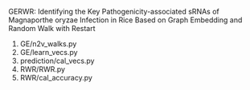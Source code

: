 GERWR: Identifying the Key Pathogenicity-associated sRNAs of Magnaporthe oryzae Infection in Rice Based on Graph Embedding and Random Walk with Restart

1. GE/n2v_walks.py
2. GE/learn_vecs.py
3. prediction/cal_vecs.py
4. RWR/RWR.py
5. RWR/cal_accuracy.py
